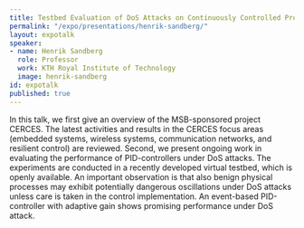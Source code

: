 ```yaml
---
title: Testbed Evaluation of DoS Attacks on Continuously Controlled Processes
permalink: "/expo/presentations/henrik-sandberg/"
layout: expotalk
speaker:
- name: Henrik Sandberg
  role: Professor
  work: KTH Royal Institute of Technology
  image: henrik-sandberg
id: expotalk
published: true
---
```


In this talk, we first give an overview of the MSB-sponsored project CERCES. The latest activities and results in the CERCES focus areas (embedded systems, wireless systems, communication networks, and resilient control) are reviewed. Second, we present ongoing work in evaluating the performance of PID-controllers under DoS attacks. The experiments are conducted in a recently developed virtual testbed, which is openly available. An important observation is that also benign physical processes may exhibit potentially dangerous oscillations under DoS attacks unless care is taken in the control implementation. An event-based PID-controller with adaptive gain shows promising performance under DoS attack.